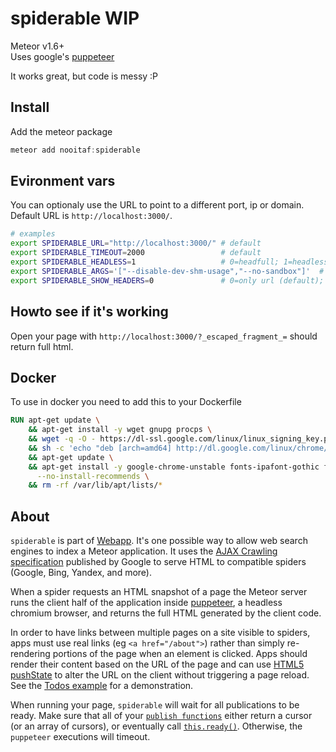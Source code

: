 # spiderable WIP
Meteor v1.6+  
Uses google's [puppeteer](https://pptr.dev/)
  
It works great, but code is messy :P

## Install
Add the meteor package
```js
meteor add nooitaf:spiderable
```

## Evironment vars
You can optionaly use the URL to point to a different port, ip or domain.  
Default URL is `http://localhost:3000/`.  

```bash
# examples
export SPIDERABLE_URL="http://localhost:3000/" # default
export SPIDERABLE_TIMEOUT=2000                 # default
export SPIDERABLE_HEADLESS=1                   # 0=headfull; 1=headless (default)
export SPIDERABLE_ARGS='["--disable-dev-shm-usage","--no-sandbox"]'  # docker
export SPIDERABLE_SHOW_HEADERS=0               # 0=only url (default); 1=full spider request header
```

## Howto see if it's working
Open your page with `http://localhost:3000/?_escaped_fragment_=` should return full html.

## Docker
To use in docker you need to add this to your Dockerfile
```Dockerfile
RUN apt-get update \
    && apt-get install -y wget gnupg procps \
    && wget -q -O - https://dl-ssl.google.com/linux/linux_signing_key.pub | apt-key add - \
    && sh -c 'echo "deb [arch=amd64] http://dl.google.com/linux/chrome/deb/ stable main" >> /etc/apt/sources.list.d/google.list' \
    && apt-get update \
    && apt-get install -y google-chrome-unstable fonts-ipafont-gothic fonts-wqy-zenhei fonts-thai-tlwg fonts-kacst fonts-freefont-ttf libxss1 \
      --no-install-recommends \
    && rm -rf /var/lib/apt/lists/*
```

## About
`spiderable` is part of [Webapp](https://github.com/meteor/meteor/tree/master/packages/webapp). It's one possible way to allow web search engines to index a Meteor application. It uses the [AJAX Crawling specification](https://developers.google.com/webmasters/ajax-crawling/) published by Google to serve HTML to compatible spiders (Google, Bing, Yandex, and more).

When a spider requests an HTML snapshot of a page the Meteor server runs the client half of the application inside [puppeteer](https://pptr.dev/), a headless chromium browser, and returns the full HTML generated by the client code.

In order to have links between multiple pages on a site visible to spiders, apps must use real links (eg `<a href="/about">`) rather than simply re-rendering portions of the page when an element is clicked. Apps should render their content based on the URL of the page and can use [HTML5 pushState](https://developer.mozilla.org/en-US/docs/DOM/Manipulating_the_browser_history) to alter the URL on the client without triggering a page reload. See the [Todos example](http://meteor.com/examples/todos) for a demonstration.

When running your page, `spiderable` will wait for all publications to be ready. Make sure that all of your [`publish functions`](#meteor_publish) either return a cursor (or an array of cursors), or eventually call [`this.ready()`](#publish_ready). Otherwise, the `puppeteer` executions will timeout.

